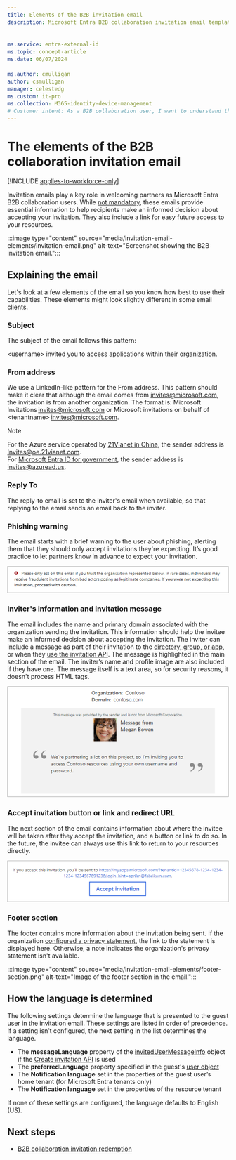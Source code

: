 ```yaml
---
title: Elements of the B2B invitation email
description: Microsoft Entra B2B collaboration invitation email template

 
ms.service: entra-external-id
ms.topic: concept-article
ms.date: 06/07/2024

ms.author: cmulligan
author: csmulligan
manager: celestedg
ms.custom: it-pro
ms.collection: M365-identity-device-management
# Customer intent: As a B2B collaboration user, I want to understand the elements of the invitation email, so that I can effectively invite partners to join my organization and provide them with the necessary information to make an informed decision.
---
```


# The elements of the B2B collaboration invitation email

[!INCLUDE [applies-to-workforce-only](./includes/applies-to-workforce-only.md)]

Invitation emails play a key role in welcoming partners as Microsoft Entra B2B collaboration users. While [not mandatory](redemption-experience.md#redemption-process-through-a-direct-link), these emails provide essential information to help recipients make an informed decision about accepting your invitation. They also include a link for easy future access to your resources.

:::image type="content" source="media/invitation-email-elements/invitation-email.png" alt-text="Screenshot showing the B2B invitation email.":::

## Explaining the email

Let's look at a few elements of the email so you know how best to use their capabilities. These elements might look slightly different in some email clients. 

### Subject

The subject of the email follows this pattern:

&lt;username&gt; invited you to access applications within their organization.

### From address

We use a LinkedIn-like pattern for the From address. This pattern should make it clear that although the email comes from invites@microsoft.com, the invitation is from another organization. The format is: Microsoft Invitations <invites@microsoft.com> or Microsoft invitations on behalf of &lt;tenantname&gt; <invites@microsoft.com>. 

> [!NOTE]
> For the Azure service operated by [21Vianet in China](/azure/china/), the sender address is Invites@oe.21vianet.com.  
> For [Microsoft Entra ID for government](/azure/azure-government/), the sender address is invites@azuread.us.

### Reply To

The reply-to email is set to the inviter's email when available, so that replying to the email sends an email back to the inviter.

### Phishing warning

The email starts with a brief warning to the user about phishing, alerting them that they should only accept invitations they're expecting. It’s good practice to let partners know in advance to expect your invitation.

![Image of the phishing warning in the email.](media/invitation-email-elements/phishing-warning.png)

### Inviter's information and invitation message

The email includes the name and primary domain associated with the organization sending the invitation. This information should help the invitee make an informed decision about accepting the invitation. The inviter can include a message as part of their invitation to the [directory, group, or app](add-users-administrator.yml), or when they [use the invitation API](customize-invitation-api.md). The message is highlighted in the main section of the email. The inviter’s name and profile image are also included if they have one. The message itself is a text area, so for security reasons, it doesn't process HTML tags.

![Image of the invitation message in the email.](media/invitation-email-elements/invitation-message-inviters-info.png)

### Accept invitation button or link and redirect URL

The next section of the email contains information about where the invitee will be taken after they accept the invitation, and a button or link to do so. In the future, the invitee can always use this link to return to your resources directly.

![Image of the accept button and redirect URL in the email.](media/invitation-email-elements/accept-button.png)

### Footer section

The footer contains more information about the invitation being sent. If the organization [configured a privacy statement](~/fundamentals/properties-area.yml), the link to the statement is displayed here. Otherwise, a note indicates the organization's privacy statement isn't available.

:::image type="content" source="media/invitation-email-elements/footer-section.png" alt-text="Image of the footer section in the email.":::

## How the language is determined

The following settings determine the language that is presented to the guest user in the invitation email. These settings are listed in order of precedence. If a setting isn’t configured, the next setting in the list determines the language.

- The **messageLanguage** property of the [invitedUserMessageInfo](/graph/api/resources/invitedusermessageinfo) object if the [Create invitation API](/graph/api/invitation-post) is used
-	The **preferredLanguage** property specified in the guest's [user object](/graph/api/resources/user)
-	The **Notification language** set in the properties of the guest user’s home tenant (for Microsoft Entra tenants only)
-	The **Notification language** set in the properties of the resource tenant

If none of these settings are configured, the language defaults to English (US).

## Next steps

- [B2B collaboration invitation redemption](redemption-experience.md)